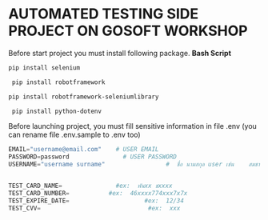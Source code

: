 # AUTOMATED TESTING SIDE PROJECT ON GOSOFT WORKSHOP

Before start project you must install following package.
**Bash Script**

```bash
pip install selenium
```

```bash
 pip install robotframework
```

```bash
pip install robotframework-seleniumlibrary
```

```bash
 pip install python-dotenv
```

Before launching project, you must fill sensitive information in file .env (you can rename file .env.sample to .env too)

```python
EMAIL="username@email.com"    # USER EMAIL
PASSWORD=password               # USER PASSWORD
USERNAME="username surname"                 #  ชื่อ นามสกุล user เช่น    สมชาย ใจดี


TEST_CARD_NAME=               #ex:  พันxx ชxxxx
TEST_CARD_NUMBER=           #ex:  46xxxx774xxx7x7x
TEST_EXPIRE_DATE=                     #ex:  12/34
TEST_CVV=                              #ex:  xxx
```
